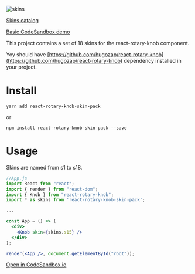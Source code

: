 
![skins](./preview590x300.jpg)


[Skins catalog](http://react-rotary-knob-skins-preview.surge.sh/)

[Basic CodeSandbox demo](https://codesandbox.io/s/6w9vqn0x3w)

This project contains a set of 18 skins for the react-rotary-knob component.

Yoy should have [https://github.com/hugozap/react-rotary-knob](https://github.com/hugozap/react-rotary-knob) dependency installed in your project.

# Install

`yarn add react-rotary-knob-skin-pack`

or

`npm install react-rotary-knob-skin-pack --save`

# Usage

Skins are named from s1 to s18. 

```jsx
//App.js
import React from "react";
import { render } from "react-dom";
import { Knob } from "react-rotary-knob";
import * as skins from 'react-rotary-knob-skin-pack';

...

const App = () => (
  <div>
    <Knob skin={skins.s15} />
  </div>
);

render(<App />, document.getElementById("root"));
```
[Open in CodeSandbox.io](https://codesandbox.io/s/6w9vqn0x3w)

